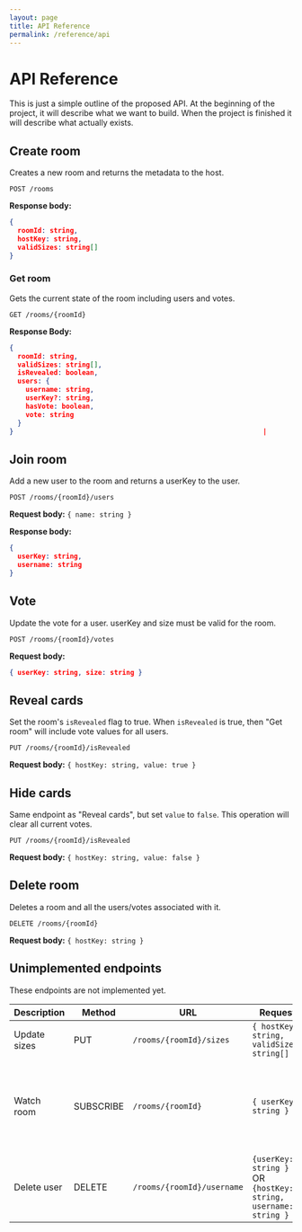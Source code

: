 ```yaml
---
layout: page
title: API Reference
permalink: /reference/api
---
```


# API Reference

This is just a simple outline of the proposed API. At the beginning of the project, it will describe what we want to build. When the project is finished it will describe what actually exists.

## Create room

Creates a new room and returns the metadata to the host.

`POST /rooms`

**Response body:**

```json
{
  roomId: string,
  hostKey: string,
  validSizes: string[]
}
```

### Get room

Gets the current state of the room including users and votes.

`GET /rooms/{roomId}`

**Response Body:**

```json
{
  roomId: string,
  validSizes: string[],
  isRevealed: boolean,
  users: {
    username: string,
    userKey?: string,
    hasVote: boolean,
    vote: string
  }
}                                                              |
```

## Join room

Add a new user to the room and returns a userKey to the user.

`POST /rooms/{roomId}/users`

**Request body:** `{ name: string }`

**Response body:**

```json
{
  userKey: string,
  username: string
}
```

## Vote

Update the vote for a user. userKey and size must be valid for the room.

`POST /rooms/{roomId}/votes`

**Request body:**

```json
{ userKey: string, size: string }
```

## Reveal cards

Set the room's `isRevealed` flag to true. When `isRevealed` is true, then "Get room" will include vote values for all users.

`PUT /rooms/{roomId}/isRevealed`

**Request body:** `{ hostKey: string, value: true }`

## Hide cards

Same endpoint as "Reveal cards", but set `value` to `false`. This operation will clear all current votes.

`PUT /rooms/{roomId}/isRevealed`

**Request body:** `{ hostKey: string, value: false }`

## Delete room

Deletes a room and all the users/votes associated with it.

`DELETE /rooms/{roomId}`

**Request body:** `{ hostKey: string }`

## Unimplemented endpoints

These endpoints are not implemented yet.

| Description  | Method    | URL                        | Request                                                        | Response    | Comment                                                       |
| ------------ | --------- | -------------------------- | -------------------------------------------------------------- | ----------- | ------------------------------------------------------------- |
| Update sizes | PUT       | `/rooms/{roomId}/sizes`    | `{ hostKey: string, validSizes: string[] }`                    | 200 SUCCESS |                                                               |
| Watch room   | SUBSCRIBE | `/rooms/{roomId}`          | `{ userKey: string }`                                          |             | (web socket updates on new votes, show/hide cards, and reset) |
| Delete user  | DELETE    | `/rooms/{roomId}/username` | `{userKey: string }` OR `{hostKey: string, username: string }` | 200 SUCCESS | no response body                                              |
